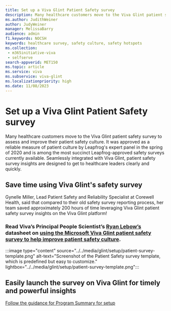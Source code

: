 ```yaml
---
title: Set up a Viva Glint Patient Safety survey
description: Many healthcare customers move to the Viva Glint patient safety survey to help assess and improve their patient safety culture. 
ms.author: JudithWeiner
author: JudyWeiner
manager: MelissaBarry
audience: admin
f1.keywords: NOCSH
keywords: healthcare survey, safety culture, safety hotspots
ms.collection: 
 - m365initiative-viva
 - selfserve
search-appverid: MET150
ms.topic: article
ms.service: viva
ms.subservice: viva-glint
ms.localizationpriority: high
ms.date: 11/08/2023
---
```


# Set up a Viva Glint Patient Safety survey 

Many healthcare customers move to the Viva Glint patient safety survey to assess and improve their patient safety culture. It was approved as a reliable measure of patient culture by Leapfrog's expert panel in the spring of 2020 and is among the most succinct Leapfrog-approved safety surveys currently available. Seamlessly integrated with Viva Glint, patient safety survey insights are designed to get to healthcare leaders clearly and quickly. 

## Save time using Viva Glint's safety survey  
Gynelle Miller, Lead Patient Safety and Reliability Specialist at Corewell Health, said that compared to their old safety survey reporting process, her team saved approximately 200 hours of time leveraging Viva Glint patient safety survey insights on the Viva Glint platform! 
 
### Read Viva’s Principal People Scientist’s [Ryan Lebow’s](https://www.linkedin.com/in/ryan-lebow-908a51206/) datasheet on [using the Microsoft Viva Glint patient safety survey to help improve patient safety culture](https://techcommunity.microsoft.com/t5/viva-glint-blog/use-the-microsoft-viva-glint-patient-safety-survey-to-help/ba-p/3931710).  

:::image type="content" source="../../media/glint/setup/patient-survey-template.png" alt-text="Screenshot of the Patient Safety survey template, which is predefined but easy to customize." lightbox="../../media/glint/setup/patient-survey-template.png":::

## Easily launch the survey on Viva Glint for timely and powerful insights
[Follow the guidance for Program Summary for setup](https://go.microsoft.com/fwlink/?linkid=2231504) 

 
